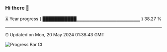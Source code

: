 ### Hi there 👋

⏳ Year progress { ███████████▁▁▁▁▁▁▁▁▁▁▁▁▁▁▁▁▁▁▁ } 38.27 %

---

⏰ Updated on Mon, 20 May 2024 01:38:43 GMT

![Progress Bar CI](https://github.com/IshwaranRudhara/GIT-ACTION/workflows/Progress%20Bar%20CI/badge.svg)
